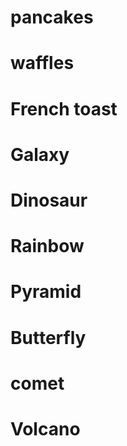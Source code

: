 # pancakes
# waffles
# French toast
# Galaxy
# Dinosaur
# Rainbow
# Pyramid
# Butterfly
# comet
# Volcano

